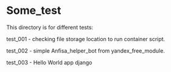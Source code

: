 # Some_test
This directory is for different tests:

test_001 - checking file storage location to run container script.

test_002 - simple Anfisa_helper_bot from yandex_free_module.

test_003 - Hello World app django
